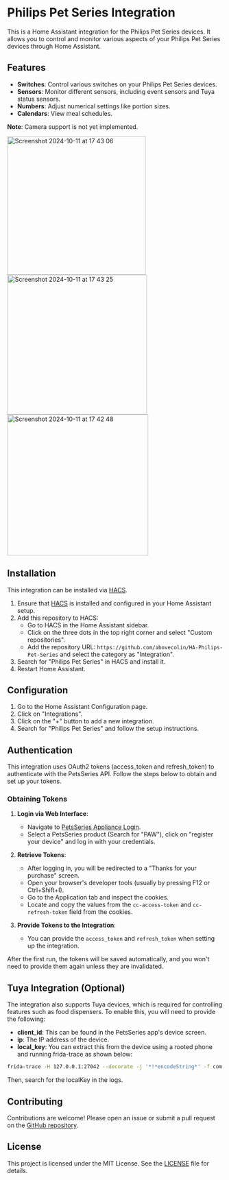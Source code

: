 # Philips Pet Series Integration

This is a Home Assistant integration for the Philips Pet Series devices. It allows you to control and monitor various aspects of your Philips Pet Series devices through Home Assistant.

## Features

- **Switches**: Control various switches on your Philips Pet Series devices.
- **Sensors**: Monitor different sensors, including event sensors and Tuya status sensors.
- **Numbers**: Adjust numerical settings like portion sizes.
- **Calendars**: View meal schedules.

**Note**: Camera support is not yet implemented.

<img width="323" alt="Screenshot 2024-10-11 at 17 43 06" src="https://github.com/user-attachments/assets/2a7b5536-1952-40d3-8bea-b214e145f9d3">
<img width="326" alt="Screenshot 2024-10-11 at 17 43 25" src="https://github.com/user-attachments/assets/fe4101cd-f250-4f45-8af6-bcec2c8b77b4">
<img width="329" alt="Screenshot 2024-10-11 at 17 42 48" src="https://github.com/user-attachments/assets/eed2888f-101f-473c-a706-47409116e1ef">

## Installation

This integration can be installed via [HACS](https://hacs.xyz/).

1. Ensure that [HACS](https://hacs.xyz/) is installed and configured in your Home Assistant setup.
2. Add this repository to HACS:
   - Go to HACS in the Home Assistant sidebar.
   - Click on the three dots in the top right corner and select "Custom repositories".
   - Add the repository URL: `https://github.com/abovecolin/HA-Philips-Pet-Series` and select the category as "Integration".
3. Search for "Philips Pet Series" in HACS and install it.
4. Restart Home Assistant.

## Configuration

1. Go to the Home Assistant Configuration page.
2. Click on "Integrations".
3. Click on the "+" button to add a new integration.
4. Search for "Philips Pet Series" and follow the setup instructions.

## Authentication

This integration uses OAuth2 tokens (access_token and refresh_token) to authenticate with the PetsSeries API. Follow the steps below to obtain and set up your tokens.

### Obtaining Tokens

1. **Login via Web Interface**:
    - Navigate to [PetsSeries Appliance Login](https://www.home.id/find-appliance).
    - Select a PetsSeries product (Search for "PAW"), click on "register your device" and log in with your credentials.

2. **Retrieve Tokens**:
    - After logging in, you will be redirected to a "Thanks for your purchase" screen.
    - Open your browser's developer tools (usually by pressing F12 or Ctrl+Shift+I).
    - Go to the Application tab and inspect the cookies.
    - Locate and copy the values from the `cc-access-token` and `cc-refresh-token` field from the cookies.

3. **Provide Tokens to the Integration**:
    - You can provide the `access_token` and `refresh_token` when setting up the integration.

After the first run, the tokens will be saved automatically, and you won't need to provide them again unless they are invalidated.

## Tuya Integration (Optional)

The integration also supports Tuya devices, which is required for controlling features such as food dispensers. To enable this, you will need to provide the following:

- **client_id**: This can be found in the PetsSeries app's device screen.
- **ip**: The IP address of the device.
- **local_key**: You can extract this from the device using a rooted phone and running frida-trace as shown below:
    
```bash 
frida-trace -H 127.0.0.1:27042 --decorate -j '*!*encodeString*' -f com.versuni.petsseries -o <a folder location to save frida_trace outputs to a local file>
```
Then, search for the localKey in the logs.

## Contributing

Contributions are welcome! Please open an issue or submit a pull request on the [GitHub repository](https://github.com/abovecolin/HA-Philips-Pet-Series).

## License

This project is licensed under the MIT License. See the [LICENSE](LICENSE) file for details.
